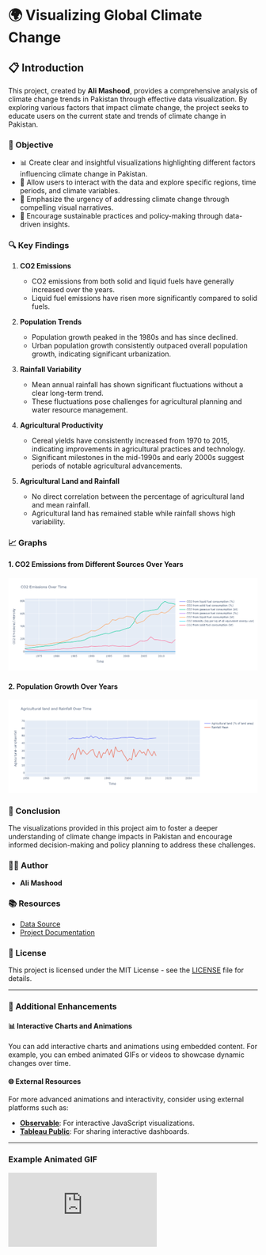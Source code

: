# 🌍 Visualizing Global Climate Change

## 📋 Introduction

This project, created by **Ali Mashood**, provides a comprehensive analysis of climate change trends in Pakistan through effective data visualization. By exploring various factors that impact climate change, the project seeks to educate users on the current state and trends of climate change in Pakistan.

### 🎯 Objective

- 📊 Create clear and insightful visualizations highlighting different factors influencing climate change in Pakistan.
- 🧩 Allow users to interact with the data and explore specific regions, time periods, and climate variables.
- 📢 Emphasize the urgency of addressing climate change through compelling visual narratives.
- 🌱 Encourage sustainable practices and policy-making through data-driven insights.

### 🔍 Key Findings

1. **CO2 Emissions**
   - CO2 emissions from both solid and liquid fuels have generally increased over the years.
   - Liquid fuel emissions have risen more significantly compared to solid fuels.

2. **Population Trends**
   - Population growth peaked in the 1980s and has since declined.
   - Urban population growth consistently outpaced overall population growth, indicating significant urbanization.

3. **Rainfall Variability**
   - Mean annual rainfall has shown significant fluctuations without a clear long-term trend.
   - These fluctuations pose challenges for agricultural planning and water resource management.

4. **Agricultural Productivity**
   - Cereal yields have consistently increased from 1970 to 2015, indicating improvements in agricultural practices and technology.
   - Significant milestones in the mid-1990s and early 2000s suggest periods of notable agricultural advancements.

5. **Agricultural Land and Rainfall**
   - No direct correlation between the percentage of agricultural land and mean rainfall.
   - Agricultural land has remained stable while rainfall shows high variability.

### 📈 Graphs

#### 1. CO2 Emissions from Different Sources Over Years
![CO2 Emissions Graph](https://github.com/SAMNaqvi1212/DS_Data_Visualization_2024_SyedAliMashood_Naqvi/blob/main/newplot.png)

#### 2. Population Growth Over Years
![Population Growth Graph](https://github.com/SAMNaqvi1212/DS_Data_Visualization_2024_SyedAliMashood_Naqvi/blob/main/newplot2.png)

### 📝 Conclusion

The visualizations provided in this project aim to foster a deeper understanding of climate change impacts in Pakistan and encourage informed decision-making and policy planning to address these challenges.

### 👨‍💻 Author

- **Ali Mashood**

### 📚 Resources

- [Data Source](Kaggle)
- [Project Documentation](#)

### 📜 License

This project is licensed under the MIT License - see the [LICENSE](LICENSE) file for details.

---

### 🌟 Additional Enhancements

#### 📊 Interactive Charts and Animations

You can add interactive charts and animations using embedded content. For example, you can embed animated GIFs or videos to showcase dynamic changes over time.

#### 🌐 External Resources

For more advanced animations and interactivity, consider using external platforms such as:

- **[Observable](https://observablehq.com/)**: For interactive JavaScript visualizations.
- **[Tableau Public](https://public.tableau.com/)**: For sharing interactive dashboards.


---

### Example Animated GIF

![Animated Climate Change](https://github.com/SAMNaqvi1212/DS_Data_Visualization_2024_SyedAliMashood_Naqvi/blob/main/Angry%20Earth%20-%20GIPHY%20Clips.html)

